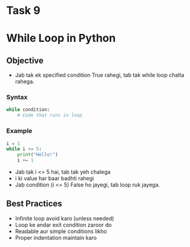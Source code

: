 # **Task** 9
# While Loop in Python
## Objective
- Jab tak ek specified condition True rahegi, tab tak while loop chalta rahega.
### Syntax
```python
while condition:
    # Code that runs in loop
```
### **Example**
```python
i = 1
while i <= 5:
    print("Hello!") 
    i += 1 
```
 - Jab tak i <= 5 hai, tab tak yeh chalega
  - i ki value har baar badhti rahegi
  - Jab condition (i <= 5) False ho jayegi, tab loop ruk jayega. 
  ## Best Practices
 - Infinite loop avoid karo (unless needed)
- Loop ke andar exit condition zaroor do
- Readable aur simple conditions likho
- Proper indentation maintain karo
